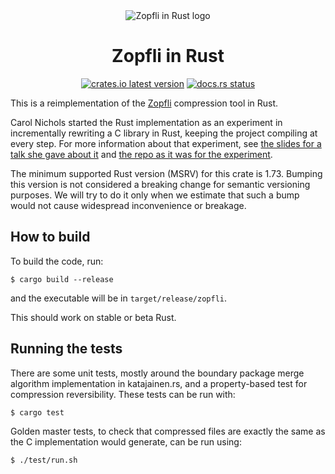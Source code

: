<div align="center">
<img src="https://avatars.githubusercontent.com/u/100982154?s=200&v=4" alt="Zopfli in Rust logo">
<h1>Zopfli in Rust</h1>

<a href="https://crates.io/crates/zopfli"><img alt="crates.io latest version" src="https://img.shields.io/crates/v/zopfli"></a>
<a href="https://docs.rs/zopfli"><img alt="docs.rs status" src="https://img.shields.io/docsrs/zopfli?label=docs.rs"></a>
</div>

This is a reimplementation of the [Zopfli](https://github.com/google/zopfli) compression tool in Rust.

Carol Nichols started the Rust implementation as an experiment in incrementally rewriting a C library in Rust, keeping the project compiling at every step. For more information about that experiment, see [the slides for a talk she gave about it](https://github.com/carols10cents/rust-out-your-c-talk) and [the repo as it was for the experiment](https://github.com/carols10cents/zopfli).

The minimum supported Rust version (MSRV) for this crate is 1.73. Bumping this version is not considered a breaking change for semantic versioning purposes. We will try to do it only when we estimate that such a bump would not cause widespread inconvenience or breakage.

## How to build

To build the code, run:

```
$ cargo build --release
```

and the executable will be in `target/release/zopfli`.

This should work on stable or beta Rust.

## Running the tests

There are some unit tests, mostly around the boundary package merge algorithm implementation in katajainen.rs, and a property-based test for compression reversibility. These tests can be run with:

```
$ cargo test
```

Golden master tests, to check that compressed files are exactly the same as the C implementation would generate, can be run using:

```
$ ./test/run.sh
```
